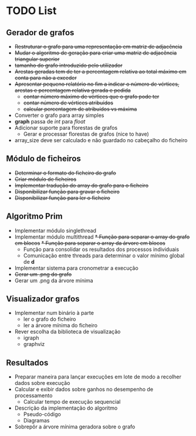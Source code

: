 # TODO List

## Gerador de grafos
* ~~Restruturar o grafo para uma representação em matriz de adjacência~~
* ~~Mudar o algoritmo de geração para criar uma matriz de adjacência triangular superior~~
* ~~tamanho do grafo introduzido pelo utilizador~~
* ~~Arestas geradas tem de ter a percentagem relativa ao total máximo em conta para não a exceder~~
* ~~Apresentar pequeno relatório no fim a indicar o número de vértices, arestas e percentagem relativa gerada e pedida~~
    * ~~contar número máximo de vértices que o grafo pode ter~~
    * ~~contar número de vértices atribuídos~~
    * ~~calcular percentagem de atribuídos vs máxima~~
* Converter o grafo para array simples
* __graph__ passa de _int_ para _float_
* Adicionar suporte para florestas de grafos
    * Gerar e processar florestas de grafos (nice to have)
* array_size deve ser calculado e não guardado no cabeçalho do ficheiro

## Módulo de ficheiros
* ~~Determinar o formato do ficheiro do grafo~~
* ~~Criar módulo de ficheiros~~
* ~~Implementar tradução do array do grafo para o ficheiro~~
* ~~Disponibilizar função para gravar o ficheiro~~
* ~~Disponibilizar função para ler o ficheiro~~

## Algoritmo Prim
* Implementar módulo singlethread
* Implementar módulo multithread
    ~~* Função para separar o array do grafo em blocos~~
    ~~* Função para separar o array da árvore em blocos~~
    * Função para consolidar os resultados dos processos individuais
    * Comunicação entre threads para determinar o valor mínimo global de __d__
* Implementar sistema para cronometrar a execução
* ~~Gerar um .png do grafo~~
* Gerar um .png da árvore mínima

## Visualizador grafos
* Implementar num binário à parte
    * ler o grafo do ficheiro
    * ler a árvore mínima do ficheiro
* Rever escolha da biblioteca de visualização
    * igraph
    * graphviz


## Resultados
* Preparar maneira para lançar execuções em lote de modo a recolher dados sobre execução
* Calcular e exibir dados sobre ganhos no desempenho de processamento
    * Calcular tempo de execução sequencial
* Descrição da implementação do algoritmo
    * Pseudo-código
    * Diagramas
* Sobrepôr a árvore mínima geradora sobre o grafo

